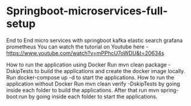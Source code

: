 # Springboot-microservices-full-setup
End to End micro services with springboot kafka elastic search grafana prometheus
You can watch the tutorial on Youtube here - https://www.youtube.com/watch?v=mPPhcU7oWDU&t=20634s

How to run the application using Docker
Run mvn clean package -DskipTests to build the applications and create the docker image locally.
Run docker-compose up -d to start the applications.
How to run the application without Docker
Run mvn clean verify -DskipTests by going inside each folder to build the applications.
After that run mvn spring-boot:run by going inside each folder to start the applications.
